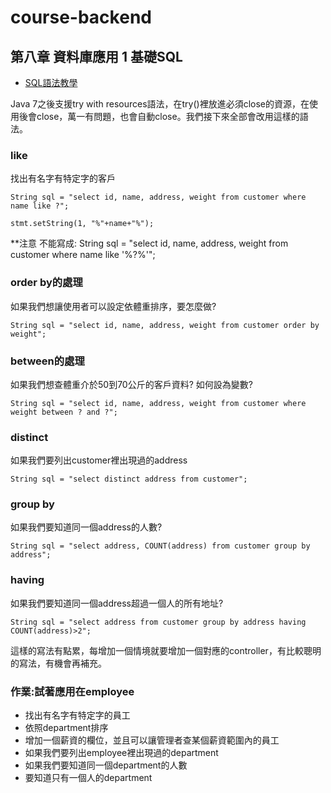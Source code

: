 # course-backend
## 第八章 資料庫應用 1 基礎SQL

* [SQL語法教學](https://www.1keydata.com/tw/sql/sql.html)

Java 7之後支援try with resources語法，在try()裡放進必須close的資源，在使用後會close，萬一有問題，也會自動close。我們接下來全部會改用這樣的語法。

### like
找出有名字有特定字的客戶

    String sql = "select id, name, address, weight from customer where name like ?";

    stmt.setString(1, "%"+name+"%");

**注意 不能寫成:
    String sql = "select id, name, address, weight from customer where name like '%?%'";

### order by的處理
如果我們想讓使用者可以設定依體重排序，要怎麼做?

    String sql = "select id, name, address, weight from customer order by weight";

### between的處理
如果我們想查體重介於50到70公斤的客戶資料? 
如何設為變數?

    String sql = "select id, name, address, weight from customer where weight between ? and ?";

### distinct
如果我們要列出customer裡出現過的address

    String sql = "select distinct address from customer";

### group by
如果我們要知道同一個address的人數?

    String sql = "select address, COUNT(address) from customer group by address";

### having
如果我們要知道同一個address超過一個人的所有地址?

    String sql = "select address from customer group by address having COUNT(address)>2";

這樣的寫法有點累，每增加一個情境就要增加一個對應的controller，有比較聰明的寫法，有機會再補充。

### 作業:試著應用在employee
* 找出有名字有特定字的員工
* 依照department排序
* 增加一個薪資的欄位，並且可以讓管理者查某個薪資範圍內的員工
* 如果我們要列出employee裡出現過的department
* 如果我們要知道同一個department的人數
* 要知道只有一個人的department
